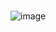 #

![image](https://github.com/WebyDevGroup/.github/assets/112776380/16aec484-29df-465b-982d-eb5e714d17dd)
